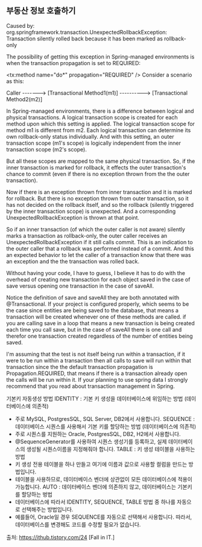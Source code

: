 ## 부동산 정보 호출하기


Caused by: org.springframework.transaction.UnexpectedRollbackException: Transaction silently rolled back because it has been marked as rollback-only

The possibility of getting this exception in Spring-managed environments is when the transaction propagation is set to REQUIRED:

<tx:method name="do*" propagation="REQUIRED" />
Consider a scenario as this:

Caller -------> [Transactional Method1(m1)] ----------> [Transactional Method2(m2)]

In Spring-managed environments, there is a difference between logical and physical transactions. A logical transaction scope is created for each method upon which this setting is applied. The logical transaction scope for method m1 is different from m2. Each logical transaction can determine its own rollback-only status individually. And with this setting, an outer transaction scope (m1's scope) is logically independent from the inner transaction scope (m2's scope).

But all these scopes are mapped to the same physical transaction. So, if the inner transaction is marked for rollback, it effects the outer transaction's chance to commit (even if there is no exception thrown from the the outer transaction).

Now if there is an exception thrown from inner transaction and it is marked for rollback. But there is no exception thrown from outer transaction, so it has not decided on the rollback itself, and so the rollback (silently triggered by the inner transaction scope) is unexpected. And a corresponding UnexpectedRollbackException is thrown at that point.

So if an inner transaction (of which the outer caller is not aware) silently marks a transaction as rollback-only, the outer caller receives an UnexpectedRollbackException if it still calls commit. This is an indication to the outer caller that a rollback was performed instead of a commit. And this an expected behavior to let the caller of a transaction know that there was an exception and the the transaction was rolled back.






Without having your code, I have to guess, I believe it has to do with the overhead of creating new transaction for each object saved in the case of save versus opening one transaction in the case of saveAll.

Notice the definition of save and saveAll they are both annotated with @Transactional. If your project is configured properly, which seems to be the case since entities are being saved to the database, that means a transaction will be created whenever one of these methods are called. if you are calling save in a loop that means a new transaction is being created each time you call save, but in the case of saveAll there is one call and therefor one transaction created regardless of the number of entities being saved.

I'm assuming that the test is not itself being run within a transaction, if it were to be run within a transaction then all calls to save will run within that transaction since the the default transaction propagation is Propagation.REQUIRED, that means if there is a transaction already open the calls will be run within it. If your planning to use spring data I strongly recommend that you read about transaction management in Spring.


기본키 자동생성 방법 
IDENTITY : 기본 키 생성을 데이터베이스에 위임하는 방법 (데이터베이스에 의존적)
- 주로 MySQL, PostgresSQL, SQL Server, DB2에서 사용합니다.
SEQUENCE : 데이터베이스 시퀀스를 사용해서 기본 키를 할당하는 방법 (데이터베이스에 의존적)
- 주로 시퀀스를 지원하는 Oracle, PostgresSQL, DB2, H2에서 사용합니다. 
- @SequenceGenerator를 사용하여 시퀀스 생성기를 등록하고, 실제 데이터베이스의 생성될 시퀀스이름을 지정해줘야 합니다.
TABLE : 키 생성 테이블을 사용하는 방법
- 키 생성 전용 테이블을 하나 만들고 여기에 이름과 값으로 사용할 컬럼을 만드는 방법입니다.
- 테이블을 사용하므로, 데이터베이스 벤더에 상관없이 모든 데이터베이스에 적용이 가능합니다.
AUTO : 데이터베이스 벤더에 의존하지 않고, 데이터베이스는 기본키를 할당하는 벙법
- 데이터베이스에 따라서 IDENTITY, SEQUENCE, TABLE 방법 중 하나를 자동으로 선택해주는 방법입니다.
- 예를들어, Oracle일 경우 SEQUENCE를 자동으로 선택해서 사용합니다. 따라서, 데이터베이스를 변경해도 코드를 수정할 필요가 없습니다.


출처: https://ithub.tistory.com/24 [Fall in IT.]